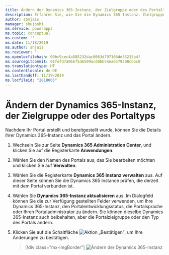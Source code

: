 ```yaml
---
title: Ändern der Dynamics 365-Instanz, der Zielgruppe oder des Portaltyps | MicrosoftDocs
description: Erfahren Sie, wie Sie die Dynamics 365 Instanz, Zielgruppe oder Typ des Portals ändern.
author: sbmjais
manager: shujoshi
ms.service: powerapps
ms.topic: conceptual
ms.custom: ''
ms.date: 11/18/2019
ms.author: shjais
ms.reviewer: ''
ms.openlocfilehash: 09bc9cec4a585232dac0063d797166de35215a4f
ms.sourcegitcommit: 01fefd7a06bf5d6509acd0bb54ea6479208cbbc8
ms.translationtype: HT
ms.contentlocale: de-DE
ms.lasthandoff: 11/19/2019
ms.locfileid: "2818005"
---
```

# <a name="change-the-dynamics-365-instance-audience-or-type-of-portal"></a>Ändern der Dynamics 365-Instanz, der Zielgruppe oder des Portaltyps

Nachdem Ihr Portal erstellt und bereitgestellt wurde, können Sie die Details Ihrer Dynamics 365-Instanz und das Portal ändern.

1. Wechseln Sie zur Seite **Dynamics 365 Administration Center**, und klicken Sie auf die Registerkarte **Anwendungen**.

2. Wählen Sie den Namen des Portals aus, das Sie bearbeiten möchten und klicken Sie auf **Verwalten**.

3. Wählen Sie die Registerkarte **Dynamics 365 Instanz verwalten** aus. Auf dieser Seite können Sie die Dynamics 365 Instance prüfen, die derzeit mit dem Portal verbunden ist.

4. Wählen Sie **Dynamics 365-Instanz aktualisieren** aus. Im Dialogfeld können Sie die zur Verfügung gestellten Felder verwenden, um Ihre Dynamics 365-Instanz, den Portalentwicklungsstatus, die Portalsprache oder Ihren Portaladministrator zu ändern. Sie können dieselbe Dynamics 365-Instanz auch beibehalten, aber die Portalzielgruppe oder den Typ des Portals ändern.

5. Klicken Sie auf die Schaltfläche ![Aktion „Bestätigen”](../media/confirm-action-icon.png "Aktion „Bestätigen”"), um Ihre Änderungen zu bestätigen.  

   > [!div class="mx-imgBorder"]
   > ![Ändern der Dynamics 365-Instanz](../media/change-dynamics-365-instance.png "Ändern der Dynamics 365-Instanz")  

